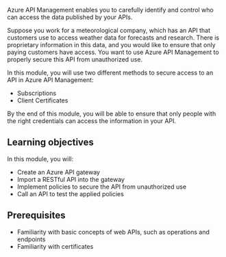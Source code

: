 Azure API Management enables you to carefully identify and control who can access the data published by your APIs.

Suppose you work for a meteorological company, which has an API that customers use to access weather data for forecasts and research. There is proprietary information in this data, and you would like to ensure that only paying customers have access. You want to use Azure API Management to properly secure this API from unauthorized use.

In this module, you will use two different methods to secure access to an API in Azure API Management:

- Subscriptions
- Client Certificates

By the end of this module, you will be able to ensure that only people with the right credentials can access the information in your API.

## Learning objectives

In this module, you will:

- Create an Azure API gateway
- Import a RESTful API into the gateway
- Implement policies to secure the API from unauthorized use
- Call an API to test the applied policies

## Prerequisites

- Familiarity with basic concepts of web APIs, such as operations and endpoints
- Familiarity with certificates